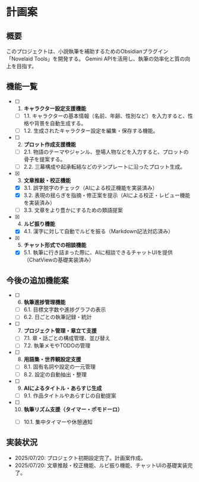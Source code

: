 # 計画案

## 概要

このプロジェクトは、小説執筆を補助するためのObsidianプラグイン「Novelaid Tools」を開発する。
Gemini APIを活用し、執筆の効率化と質の向上を目指す。

## 機能一覧

- [ ] 1. **キャラクター設定支援機能**
    - [ ] 1.1. キャラクターの基本情報（名前、年齢、性別など）を入力すると、性格や背景を自動生成する。
    - [ ] 1.2. 生成されたキャラクター設定を編集・保存する機能。
- [ ] 2. **プロット作成支援機能**
    - [ ] 2.1. 物語のテーマやジャンル、登場人物などを入力すると、プロットの骨子を提案する。
    - [ ] 2.2. 三幕構成や起承転結などのテンプレートに沿ったプロット生成。

- [x] 3. **文章推敲・校正機能**
    - [x] 3.1. 誤字脱字のチェック（AIによる校正機能を実装済み）
    - [x] 3.2. 表現の揺らぎを指摘・修正案を提示（AIによる校正・レビュー機能を実装済み）
    - [ ] 3.3. 文章をより豊かにするための類語提案
- [x] 4. **ルビ振り機能**
    - [x] 4.1. 漢字に対して自動でルビを振る（Markdown記法対応済み）
- [x] 5. **チャット形式での相談機能**
    - [x] 5.1. 執筆に行き詰まった際に、AIに相談できるチャットUIを提供（ChatViewの基礎実装済み）

## 今後の追加機能案

- [ ] 6. **執筆進捗管理機能**
    - [ ] 6.1. 目標文字数や進捗グラフの表示
    - [ ] 6.2. 日ごとの執筆記録・統計
- [ ] 7. **プロジェクト管理・章立て支援**
    - [ ] 7.1. 章・話ごとの構成管理、並び替え
    - [ ] 7.2. 執筆メモやTODOの管理
- [ ] 8. **用語集・世界観設定支援**
    - [ ] 8.1. 固有名詞や設定の一元管理
    - [ ] 8.2. 設定の自動抽出・整理
- [ ] 9. **AIによるタイトル・あらすじ生成**
    - [ ] 9.1. 作品タイトルやあらすじの自動提案
- [ ] 10. **執筆リズム支援（タイマー・ポモドーロ）**
    - [ ] 10.1. 集中タイマーや休憩通知



## 実装状況

- 2025/07/20: プロジェクト初期設定完了。計画案作成。
- 2025/07/20: 文章推敲・校正機能、ルビ振り機能、チャットUIの基礎実装完了。

